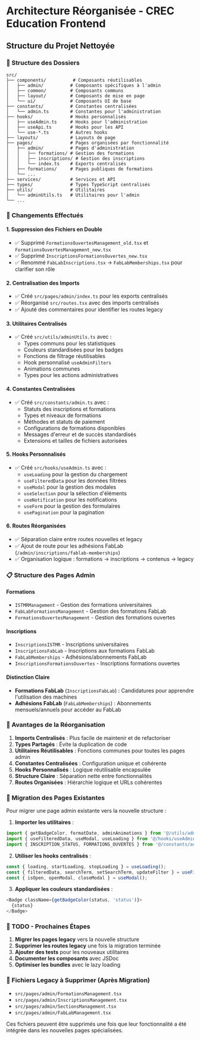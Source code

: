 # Architecture Réorganisée - CREC Education Frontend

## Structure du Projet Nettoyée

### 📁 Structure des Dossiers

```
src/
├── components/          # Composants réutilisables
│   ├── admin/          # Composants spécifiques à l'admin
│   ├── common/         # Composants communs
│   ├── layout/         # Composants de mise en page
│   └── ui/             # Composants UI de base
├── constants/          # Constantes centralisées
│   └── admin.ts        # Constantes pour l'administration
├── hooks/              # Hooks personnalisés
│   ├── useAdmin.ts     # Hooks pour l'administration
│   ├── useApi.ts       # Hooks pour les API
│   └── use-*.ts        # Autres hooks
├── layouts/            # Layouts de page
├── pages/              # Pages organisées par fonctionnalité
│   ├── admin/          # Pages d'administration
│   │   ├── formations/ # Gestion des formations
│   │   ├── inscriptions/ # Gestion des inscriptions
│   │   └── index.ts    # Exports centralisés
│   ├── formations/     # Pages publiques de formations
│   └── ...
├── services/           # Services et API
├── types/              # Types TypeScript centralisés
├── utils/              # Utilitaires
│   └── adminUtils.ts   # Utilitaires pour l'admin
└── ...
```

### 🔧 Changements Effectués

#### 1. Suppression des Fichiers en Double
- ✅ Supprimé `FormationsOuvertesManagement_old.tsx` et `FormationsOuvertesManagement_new.tsx`
- ✅ Supprimé `InscriptionsFormationsOuvertes_new.tsx`
- ✅ Renommé `FabLabInscriptions.tsx` → `FabLabMemberships.tsx` pour clarifier son rôle

#### 2. Centralisation des Imports
- ✅ Créé `src/pages/admin/index.ts` pour les exports centralisés
- ✅ Réorganisé `src/routes.tsx` avec des imports centralisés
- ✅ Ajouté des commentaires pour identifier les routes legacy

#### 3. Utilitaires Centralisés
- ✅ Créé `src/utils/adminUtils.ts` avec :
  - Types communs pour les statistiques
  - Couleurs standardisées pour les badges
  - Fonctions de filtrage réutilisables
  - Hook personnalisé `useAdminFilters`
  - Animations communes
  - Types pour les actions administratives

#### 4. Constantes Centralisées
- ✅ Créé `src/constants/admin.ts` avec :
  - Statuts des inscriptions et formations
  - Types et niveaux de formations
  - Méthodes et statuts de paiement
  - Configurations de formations disponibles
  - Messages d'erreur et de succès standardisés
  - Extensions et tailles de fichiers autorisées

#### 5. Hooks Personnalisés
- ✅ Créé `src/hooks/useAdmin.ts` avec :
  - `useLoading` pour la gestion du chargement
  - `useFilteredData` pour les données filtrées
  - `useModal` pour la gestion des modales
  - `useSelection` pour la sélection d'éléments
  - `useNotification` pour les notifications
  - `useForm` pour la gestion des formulaires
  - `usePagination` pour la pagination

#### 6. Routes Réorganisées
- ✅ Séparation claire entre routes nouvelles et legacy
- ✅ Ajout de route pour les adhésions FabLab (`/admin/inscriptions/fablab-memberships`)
- ✅ Organisation logique : formations → inscriptions → contenus → legacy

### 📋 Structure des Pages Admin

#### Formations
- `ISTMRManagement` - Gestion des formations universitaires
- `FabLabFormationsManagement` - Gestion des formations FabLab
- `FormationsOuvertesManagement` - Gestion des formations ouvertes

#### Inscriptions
- `InscriptionsISTMR` - Inscriptions universitaires
- `InscriptionsFabLab` - Inscriptions aux formations FabLab
- `FabLabMemberships` - Adhésions/abonnements FabLab
- `InscriptionsFormationsOuvertes` - Inscriptions formations ouvertes

#### Distinction Claire
- **Formations FabLab** (`InscriptionsFabLab`) : Candidatures pour apprendre l'utilisation des machines
- **Adhésions FabLab** (`FabLabMemberships`) : Abonnements mensuels/annuels pour accéder au FabLab

### 🎯 Avantages de la Réorganisation

1. **Imports Centralisés** : Plus facile de maintenir et de refactoriser
2. **Types Partagés** : Évite la duplication de code
3. **Utilitaires Réutilisables** : Fonctions communes pour toutes les pages admin
4. **Constantes Centralisées** : Configuration unique et cohérente
5. **Hooks Personnalisés** : Logique réutilisable encapsulée
6. **Structure Claire** : Séparation nette entre fonctionnalités
7. **Routes Organisées** : Hiérarchie logique et URLs cohérentes

### 🔄 Migration des Pages Existantes

Pour migrer une page admin existante vers la nouvelle structure :

1. **Importer les utilitaires** :
```typescript
import { getBadgeColor, formatDate, adminAnimations } from '@/utils/adminUtils';
import { useFilteredData, useModal, useLoading } from '@/hooks/useAdmin';
import { INSCRIPTION_STATUS, FORMATIONS_OUVERTES } from '@/constants/admin';
```

2. **Utiliser les hooks centralisés** :
```typescript
const { loading, startLoading, stopLoading } = useLoading();
const { filteredData, searchTerm, setSearchTerm, updateFilter } = useFilteredData(data, ['name', 'email']);
const { isOpen, openModal, closeModal } = useModal();
```

3. **Appliquer les couleurs standardisées** :
```typescript
<Badge className={getBadgeColor(status, 'status')}>
  {status}
</Badge>
```

### 📝 TODO - Prochaines Étapes

1. **Migrer les pages legacy** vers la nouvelle structure
2. **Supprimer les routes legacy** une fois la migration terminée
3. **Ajouter des tests** pour les nouveaux utilitaires
4. **Documenter les composants** avec JSDoc
5. **Optimiser les bundles** avec le lazy loading

### 🚫 Fichiers Legacy à Supprimer (Après Migration)

- `src/pages/admin/FormationsManagement.tsx`
- `src/pages/admin/InscriptionsManagement.tsx`
- `src/pages/admin/SectionsManagement.tsx`
- `src/pages/admin/FabLabManagement.tsx`

Ces fichiers peuvent être supprimés une fois que leur fonctionnalité a été intégrée dans les nouvelles pages spécialisées.

